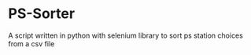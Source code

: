 # PS-Sorter
A script written in python with selenium library to sort ps station choices from a csv file
